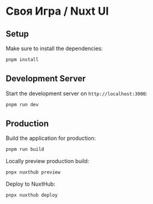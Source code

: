 # Своя Игра / Nuxt UI

## Setup

Make sure to install the dependencies:

```bash
pnpm install
```

## Development Server

Start the development server on `http://localhost:3000`:

```bash
pnpm run dev
```

## Production

Build the application for production:

```bash
pnpm run build
```

Locally preview production build:

```bash
pnpx nuxthub preview
```

Deploy to NuxtHub:
```bash
pnpx nuxthub deploy
```